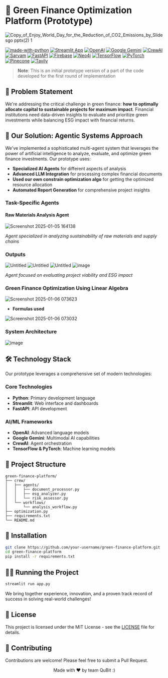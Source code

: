 # 🌱 Green Finance Optimization Platform (Prototype)

![Copy_of_Enjoy_World_Day_for_the_Reduction_of_CO2_Emissions_by_Slidesgo pptx(2) 1](https://github.com/user-attachments/assets/01439845-7c6b-4e95-b56b-aa926fe88ba0)




[![made-with-python](https://img.shields.io/badge/Made%20with-Python-1f425f.svg)](https://www.python.org/)
[![Streamlit App](https://static.streamlit.io/badges/streamlit_badge_black_white.svg)](https://streamlit.io)
[![OpenAI](https://img.shields.io/badge/OpenAI-412991.svg?logo=OpenAI&logoColor=white)](https://openai.com)
[![Google Gemini](https://img.shields.io/badge/Gemini-4285F4?logo=google&logoColor=white)](https://gemini.google.com)
[![CrewAI](https://img.shields.io/badge/CrewAI-FF6B6B.svg?logo=python&logoColor=white)](https://github.com/joaomdmoura/crewAI)
[![Sarvam](https://img.shields.io/badge/Sarvam_API-007ACC.svg?logo=api&logoColor=white)](https://sarvam.ai)
[![FastAPI](https://img.shields.io/badge/FastAPI-009688.svg?logo=fastapi&logoColor=white)](https://fastapi.tiangolo.com)
[![Firebase](https://img.shields.io/badge/Firebase-FFCA28.svg?logo=firebase&logoColor=black)](https://firebase.google.com)
[![Neo4j](https://img.shields.io/badge/Neo4j-008CC1.svg?logo=neo4j&logoColor=white)](https://neo4j.com)
[![TensorFlow](https://img.shields.io/badge/TensorFlow-FF6F00.svg?logo=tensorflow&logoColor=white)](https://tensorflow.org)
[![PyTorch](https://img.shields.io/badge/PyTorch-EE4C2C.svg?logo=pytorch&logoColor=white)](https://pytorch.org)
[![Pinecone](https://img.shields.io/badge/Pinecone-000000.svg?logo=pinecone&logoColor=white)](https://www.pinecone.io)
[![Tavily](https://img.shields.io/badge/Tavily-5B21B6.svg?logo=data:image/png;base64,&logoColor=white)](https://tavily.com)

> **Note**: This is an initial prototype version of a part of the code  developed for the first round of implementation 

## 🎯 Problem Statement

We're addressing the critical challenge in green finance: **how to optimally allocate capital to sustainable projects for maximum impact**. Financial institutions need data-driven insights to evaluate and prioritize green investments while balancing ESG impact with financial returns.

## 🤖 Our Solution: Agentic Systems Approach

We've implemented a sophisticated multi-agent system that leverages the power of artificial intelligence to analyze, evaluate, and optimize green finance investments. Our prototype uses:

- **Specialized AI Agents** for different aspects of analysis
- **Advanced LLM Integration** for processing complex financial documents
- **Used our own constrain optimization algo** for getting the optimized resource allocation 
- **Automated Report Generation** for comprehensive project insights

### Task-Specific Agents
#### Raw Materials Analysis Agent
![Screenshot 2025-01-05 164138](https://github.com/user-attachments/assets/d6fb5a49-3166-4110-a7d3-67cc09f074ad)

*Agent specialized in analyzing sustainability of raw materials and supply chains*

### Outputs

![Untitled](https://github.com/user-attachments/assets/e025a6ef-6ff3-470d-96ff-22251374042a)
![Untitled](https://github.com/user-attachments/assets/b1adb13e-d075-4e3d-933d-7ed26111d943)
![Untitled](https://github.com/user-attachments/assets/8c8e8974-53d1-4c34-b488-2318cf3ceea5)
![image](https://github.com/user-attachments/assets/88f55fc1-fe14-4989-953f-ec2f372e16b3)


*Agent focused on evaluating project viability and ESG impact*

### Green Finance Optimization Using Linear Algebra

![Screenshot 2025-01-06 073623](https://github.com/user-attachments/assets/43a1fed3-77b7-46f7-b2e3-0b3b736dbd0d)

- **Formulas used**
  
![Screenshot 2025-01-06 073032](https://github.com/user-attachments/assets/c62ef9b2-1c03-41a5-8894-e6487391e3a0)

### System Architecture

![image](https://github.com/user-attachments/assets/9eee03b3-4b78-4513-9cb0-77b72a53602c)



## 🛠️ Technology Stack

Our prototype leverages a comprehensive set of modern technologies:

### Core Technologies
- **Python**: Primary development language
- **Streamlit**: Web interface and dashboards
- **FastAPI**: API development

### AI/ML Frameworks
- **OpenAI**: Advanced language models
- **Google Gemini**: Multimodal AI capabilities
- **CrewAI**: Agent orchestration
- **TensorFlow & PyTorch**: Machine learning models




## 📂 Project Structure

```
green-finance-platform/
├── crew/
│   ├── agents/
│   │   ├── document_processor.py
│   │   ├── esg_analyzer.py
│   │   └── risk_assessor.py
│   └── workflows/
│       └── analysis_workflow.py
├── optimization.py
├── requirements.txt
└── README.md
```

## 🔧 Installation

```bash
git clone https://github.com/your-username/green-finance-platform.git
cd green-finance-platform
pip install -r requirements.txt
```

## 🏃‍♂️ Running the Project

```bash
streamlit run app.py
```

  

We bring together experience, innovation, and a proven track record of success in solving real-world challenges!

## 📄 License

This project is licensed under the MIT License - see the [LICENSE](LICENSE) file for details.

## 🤝 Contributing

Contributions are welcome! Please feel free to submit a Pull Request.



<p align="center">Made with ❤️ by team QuBit :)</p>
